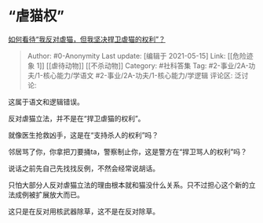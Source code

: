 # “虐猫权”
[如何看待“我反对虐猫，但我坚决捍卫虐猫的权利”？](https://www.zhihu.com/question/444039970/answer/1739506881)

> Author: #0-Anonymity
> Last update: [编辑于 2021-05-15]
> Link: [[危险迹象 1]] [[虐待动物]] [[不杀动物]]
> Category: #社科答集
> Tag: #2-事业/2A-功夫/1-核心能力/学语文 #2-事业/2A-功夫/1-核心能力/学逻辑
> 评论区:
> 泛讨论:

这属于语文和逻辑错误。

反对虐猫立法，并不是在“捍卫虐猫的权利”。

就像医生抢救凶手，这是在“支持杀人的权利”吗？

邻居骂了你，你拿把刀要捅ta，警察制止你，这是警方在“捍卫骂人的权利”吗？

说话之前先自己先找找反例，不然会经常说胡话。

只怕大部分人反对虐猫立法的理由根本就和猫没什么关系。只不过担心这个新的立法成例被扩展放大而已。

这只是在反对用核武器除草，这不是在反对除草。
